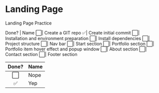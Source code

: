 # Landing Page
Landing Page Practice

Done? | Name
⬜️| Create a GIT repo
✅| Create initial commit
⬜️️| Installation and environment preparation
⬜️| Install dependencies
⬜️️| Project structure
⬜️| Nav bar
⬜️️| Start section
⬜️| Portfolio section
⬜️️| Portfolio item hover effect and popup window
⬜️| About section
⬜️️| Contact section
⬜️| Footer section

Done? | Name
:---:| ---
⬜️| Nope
✅| Yep
